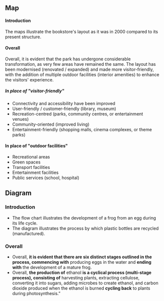 ## Map

#### Introduction

The maps illustrate the bookstore's layout as it was in 2000 compared to its present structure.

#### Overall

Overall, it is evident that the park has undergone considerable transformation, as very few areas have remained the same. The layout has been modernised (renovated / expanded) and made more visitor-friendly, with the addition of multiple outdoor facilities (interior amenities) to enhance the visitors' experience.

##### In place of "visitor-friendly"
- Connectivity and accessibility have been improved
- User-friendly / customer-friendly (library, museum)
- Recreation-centred (parks, community centres, or entertainment venues)
- Community-oriented (improved living)
- Entertainment-friendly (shopping malls, cinema complexes, or theme parks)

#### In place of "outdoor facilities"
- Recreational areas
- Green spaces
- Transport facilities
- Entertainment facilities
- Public services (school, hospital)

## Diagram

### Introduction

- The flow chart illustrates the development of a frog from an egg during its life cycle.
- The diagram illustrates the process by which plastic bottles are recycled (manufactured).

### Overall

- Overall, **it is evident that there are six distinct stages outlined in the process, commencing with** producing eggs in the water and **ending with** the development of a mature frog.
- Overall, **the production of** ethanol **is a cyclical process (multi-stage process), consisting of** harvesting plants, extracting cellulose, converting it into sugars, adding microbes to create ethanol, and carbon dioxide produced when the ethanol is burned **cycling back** to plants during photosynthesis.”
